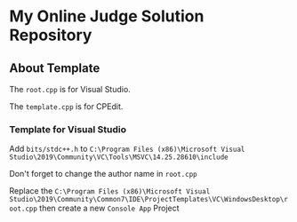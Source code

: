 # My Online Judge Solution Repository

## About Template

The `root.cpp` is for Visual Studio.

The `template.cpp` is for CPEdit.

### Template for Visual Studio

Add `bits/stdc++.h` to `C:\Program Files (x86)\Microsoft Visual Studio\2019\Community\VC\Tools\MSVC\14.25.28610\include`

Don't forget to change the author name in `root.cpp`

Replace the `C:\Program Files (x86)\Microsoft Visual Studio\2019\Community\Common7\IDE\ProjectTemplates\VC\WindowsDesktop\root.cpp` then create a new `Console App` Project
